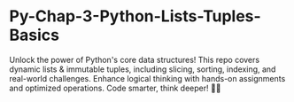 # Py-Chap-3-Python-Lists-Tuples-Basics
Unlock the power of Python's core data structures! This repo covers dynamic lists &amp; immutable tuples, including slicing, sorting, indexing, and real-world challenges. Enhance logical thinking with hands-on assignments and optimized operations. Code smarter, think deeper! 🐍🚀
